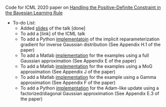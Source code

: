 Code for ICML 2020 paper on [Handling the Positive-Definite Constraint in the Bayesian Learning Rule](https://arxiv.org/abs/2002.10060)

* To-do List:
  * Added [slides](https://github.com/yorkerlin/iBayesLRule/blob/master/slides.pdf) of the talk [done]
  * To add a [link] of the ICML talk
  * To add a Python [implementatoin](https://github.com/yorkerlin/iBayesLRule/) of the implicit reparameterization gradient for inverse Gaussian distribution (See Appendix H.1 of the paper)
  * To add a Matlab [implementation](https://github.com/yorkerlin/iBayesLRule/) for the examples using a full Gaussian approximation (See Appendix E of the paper)
  * To add a Matlab [implementation](https://github.com/yorkerlin/iBayesLRule/) for the examples using a MoG approximation (See Appendix J of the paper)
  * To add a Matlab [implementation](https://github.com/yorkerlin/iBayesLRule/) for the example using a Gamma approximation (See Appendix F of the paper)
  * To add a Python [implementation](https://github.com/yorkerlin/iBayesLRule/) for the Adam-like update using a factorized/diagonal Gaussian approximation (See Appendix E.3 of the paper)
